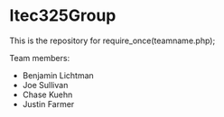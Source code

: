 # Itec325Group
This is the repository for require_once(teamname.php);

Team members:
  - Benjamin Lichtman
  - Joe Sullivan
  - Chase Kuehn
  - Justin Farmer
